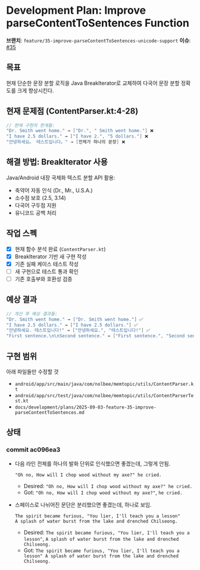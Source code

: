 # Development Plan: Improve parseContentToSentences Function

**브랜치**: `feature/35-improve-parseContentToSentences-unicode-support`
**이슈**: [#35](https://github.com/nil-park/MemTopic/issues/35)

## 목표

현재 단순한 문장 분할 로직을 Java BreakIterator로 교체하여 다국어 문장 분할 정확도를 크게 향상시킨다.

## 현재 문제점 (ContentParser.kt:4-28)

```kotlin
// 현재 구현의 한계들:
"Dr. Smith went home." → ["Dr.", " Smith went home."] ❌
"I have 2.5 dollars." → ["I have 2.", "5 dollars."] ❌  
"안녕하세요。 테스트입니다。" → [전체가 하나의 문장] ❌
```

## 해결 방법: BreakIterator 사용

Java/Android 내장 국제화 텍스트 분할 API 활용:

- 축약어 자동 인식 (Dr., Mr., U.S.A.)
- 소수점 보호 (2.5, 3.14)
- 다국어 구두점 지원
- 유니코드 공백 처리

## 작업 스펙

- [x] 현재 함수 분석 완료 (`ContentParser.kt`)
- [x] BreakIterator 기반 새 구현 작성
- [x] 기존 실패 케이스 테스트 작성
- [ ] 새 구현으로 테스트 통과 확인
- [ ] 기존 호출부와 호환성 검증

## 예상 결과

```kotlin
// 개선 후 예상 결과들:
"Dr. Smith went home." → ["Dr. Smith went home."] ✅
"I have 2.5 dollars." → ["I have 2.5 dollars."] ✅
"안녕하세요. 테스트입니다!" → ["안녕하세요.", "테스트입니다!"] ✅
"First sentence.\n\nSecond sentence." → ["First sentence.", "Second sentence."] ✅
```

## 구현 범위

아래 파일들만 수정할 것

- `android/app/src/main/java/com/nolbee/memtopic/utils/ContentParser.kt`
- `android/app/src/test/java/com/nolbee/memtopic/utils/ContentParserTest.kt`
- `docs/development/plans/2025-09-03-feature-35-improve-parseContentToSentences.md`

## 상태

### commit ac096ea3

- 다음 라인 전체를 하나의 발화 단위로 인식했으면 좋겠는데, 그렇게 안됨.

  ```plaintext
  "Oh no, How will I chop wood without my axe?" he cried.
  ```

  - Desired: `"Oh no, How will I chop wood without my axe?" he cried.`
  - Got: `"Oh no, How will I chop wood without my axe?"`, `he cried.`

- 스페이스로 나뉘어진 문단은 분리했으면 좋겠는데, 하나로 보임.

  ```plaintext
  The spirit became furious, "You lier, I'll teach you a lesson"
  A splash of water burst from the lake and drenched Chilseong.
  ```

  - Desired: `The spirit became furious, "You lier, I'll teach you a lesson"`, `A splash of water burst from the lake and drenched Chilseong.`
  - Got: `The spirit became furious, "You lier, I'll teach you a lesson" A splash of water burst from the lake and drenched Chilseong.`
